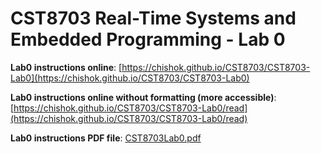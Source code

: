 # CST8703 Real-Time Systems and Embedded Programming - Lab 0

**Lab0 instructions online**: [https://chishok.github.io/CST8703/CST8703-Lab0](https://chishok.github.io/CST8703/CST8703-Lab0)

**Lab0 instructions online without formatting (more accessible)**: [https://chishok.github.io/CST8703/CST8703-Lab0/read](https://chishok.github.io/CST8703/CST8703-Lab0/read)

**Lab0 instructions PDF file**: [CST8703Lab0.pdf](CST8703Lab0.pdf)
